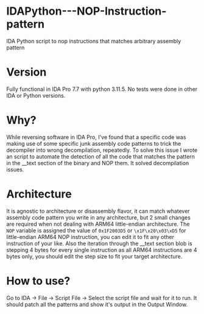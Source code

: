 # IDAPython---NOP-Instruction-pattern
IDA Python script to nop instructions that matches arbitrary assembly pattern

# Version
Fully functional in IDA Pro 7.7 with python 3.11.5. No tests were done in other IDA or Python versions.

# Why?
While reversing software in IDA Pro, I've found that a specific code was making use of some specific junk assembly code patterns to trick the decompiler into wrong decompilation, repeatedly. To solve this issue I wrote an script to automate the detection of all the code that matches the pattern in the __text section of the binary and NOP them. It solved decompilation issues.

# Architecture
It is agnostic to architecture or disassembly flavor, it can match whatever assembly code pattern you write in any architecture, but 2 small changes are required when not dealing with ARM64 little-endian architecture. The `NOP` variable is assigned the value of `0x1F2003D5` or `\x1F\x20\x03\xD5` for little-endian ARM64 NOP instruction, you can edit it to fit any other instruction of your like. Also the iteration through the __text section blob is stepping 4 bytes for every single instruction as all ARM64 instructions are 4 bytes only, you should edit the step size to fit your target architecture.

# How to use?
Go to IDA -> File -> Script File -> Select the script file and wait for it to run. It should patch all the patterns and show it's output in the Output Window.
